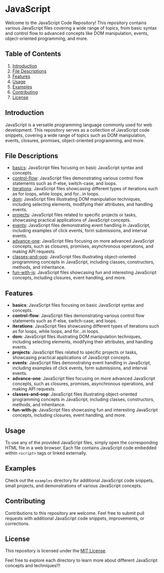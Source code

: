 # JavaScript

Welcome to the JavaScript Code Repository! This repository contains various JavaScript files covering a wide range of topics, from basic syntax and control flow to advanced concepts like DOM manipulation, events, object-oriented programming, and more.

## Table of Contents

1. [Introduction](#introduction)
2. [File Descriptions](#file-descriptions)
3. [Features](#features)
4. [Usage](#usage)
5. [Examples](#examples)
6. [Contributing](#contributing)
7. [License](#license)

## Introduction

JavaScript is a versatile programming language commonly used for web development. This repository serves as a collection of JavaScript code snippets, covering a wide range of topics such as DOM manipulation, events, closures, promises, object-oriented programming, and more.

## File Descriptions

- [basics](basics): JavaScript files focusing on basic JavaScript syntax and concepts.
- [control-flow](control-flow): JavaScript files demonstrating various control flow statements such as if-else, switch-case, and loops.
- [iterations](iterations): JavaScript files showcasing different types of iterations such as for loops, while loops, and for...in loops.
- [dom](dom): JavaScript files illustrating DOM manipulation techniques, including selecting elements, modifying their attributes, and handling events.
- [projects](projects): JavaScript files related to specific projects or tasks, showcasing practical applications of JavaScript concepts.
- [events](events): JavaScript files demonstrating event handling in JavaScript, including examples of click events, form submissions, and interval events.
- [advance-one](advance-one): JavaScript files focusing on more advanced JavaScript concepts, such as closures, promises, asynchronous operations, and making API requests.
- [classes-and-oop](classes-and-oop): JavaScript files illustrating object-oriented programming concepts in JavaScript, including classes, constructors, methods, and inheritance.
- [fun-with-js](fun-with-js): JavaScript files showcasing fun and interesting JavaScript concepts, including closures, event handling, and more.

## Features

- **basics**: JavaScript files focusing on basic JavaScript syntax and concepts.
- **control-flow**: JavaScript files demonstrating various control flow statements such as if-else, switch-case, and loops.
- **iterations**: JavaScript files showcasing different types of iterations such as for loops, while loops, and for...in loops.
- **dom**: JavaScript files illustrating DOM manipulation techniques, including selecting elements, modifying their attributes, and handling events.
- **projects**: JavaScript files related to specific projects or tasks, showcasing practical applications of JavaScript concepts.
- **events**: JavaScript files demonstrating event handling in JavaScript, including examples of click events, form submissions, and interval events.
- **advance-one**: JavaScript files focusing on more advanced JavaScript concepts, such as closures, promises, asynchronous operations, and making API requests.
- **classes-and-oop**: JavaScript files illustrating object-oriented programming concepts in JavaScript, including classes, constructors, methods, and inheritance.
- **fun-with-js**: JavaScript files showcasing fun and interesting JavaScript concepts, including closures, event handling, and more.

## Usage

To use any of the provided JavaScript files, simply open the corresponding HTML file in a web browser. Each file contains JavaScript code embedded within `<script>` tags or linked externally.

## Examples

Check out the `examples` directory for additional JavaScript code snippets, small projects, and demonstrations of various JavaScript concepts.

## Contributing

Contributions to this repository are welcome. Feel free to submit pull requests with additional JavaScript code snippets, improvements, or corrections.

## License

This repository is licensed under the [MIT License](LICENSE).

Feel free to explore each directory to learn more about different JavaScript concepts and techniques!!!

